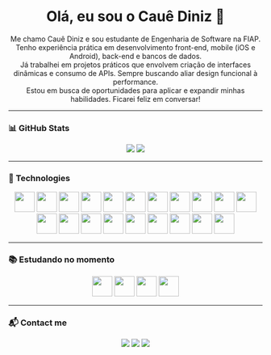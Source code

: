 <h1 align="center">Olá, eu sou o Cauê Diniz 👋</h1>

<p align="center">
  Me chamo Cauê Diniz e sou estudante de Engenharia de Software na FIAP. <br>
  Tenho experiência prática em desenvolvimento front-end, mobile (iOS e Android), back-end e bancos de dados. <br>
  Já trabalhei em projetos práticos que envolvem criação de interfaces dinâmicas e consumo de APIs. Sempre buscando aliar design funcional à performance. <br> 
  Estou em busca de oportunidades para aplicar e expandir minhas habilidades. Ficarei feliz em conversar!
</p>

---

### 📊 GitHub Stats
<p align="center">
  <img src="https://github-readme-stats.vercel.app/api?username=Diniz011&show_icons=true&theme=radical&count_private=true" />
  <img src="https://github-readme-stats.vercel.app/api/top-langs/?username=Diniz011&layout=compact&theme=radical" />
</p>

---

### 🚀 Technologies

<p align="center">
  <img src="https://cdn.jsdelivr.net/gh/devicons/devicon/icons/javascript/javascript-original.svg" width="40" />
  <img src="https://cdn.jsdelivr.net/gh/devicons/devicon/icons/react/react-original.svg" width="40" />
  <img src="https://cdn.jsdelivr.net/gh/devicons/devicon/icons/html5/html5-original.svg" width="40" />
  <img src="https://cdn.jsdelivr.net/gh/devicons/devicon/icons/css3/css3-original.svg" width="40" />
  <img src="https://cdn.jsdelivr.net/gh/devicons/devicon/icons/vscode/vscode-original.svg" width="40" />
  <img src="https://cdn.jsdelivr.net/gh/devicons/devicon/icons/figma/figma-original.svg" width="40" />
  <img src="https://cdn.jsdelivr.net/gh/devicons/devicon/icons/typescript/typescript-original.svg" width="40" />
  <img src="https://cdn.jsdelivr.net/gh/devicons/devicon/icons/vuejs/vuejs-original.svg" width="40" />
  <img src="https://cdn.jsdelivr.net/gh/devicons/devicon@latest/icons/oracle/oracle-original.svg" width="40" />
  <img src="https://cdn.jsdelivr.net/gh/devicons/devicon@latest/icons/csharp/csharp-original.svg" width="40" />
  <img src="https://cdn.jsdelivr.net/gh/devicons/devicon@latest/icons/swift/swift-original-wordmark.svg" width="40" />
  <img src="https://cdn.jsdelivr.net/gh/devicons/devicon@latest/icons/androidstudio/androidstudio-original.svg" width="40" />
  <img src="https://cdn.jsdelivr.net/gh/devicons/devicon@latest/icons/azuresqldatabase/azuresqldatabase-original.svg" width="40" />
  <img src="https://cdn.jsdelivr.net/gh/devicons/devicon@latest/icons/eclipse/eclipse-original-wordmark.svg" width="40" />
  <img src="https://cdn.jsdelivr.net/gh/devicons/devicon@latest/icons/intellij/intellij-original.svg" width="40" />
  <img src="https://cdn.jsdelivr.net/gh/devicons/devicon@latest/icons/python/python-original.svg" width="40" />
  <img src="https://cdn.jsdelivr.net/gh/devicons/devicon@latest/icons/sqldeveloper/sqldeveloper-original.svg" width="40" />
  <img src="https://cdn.jsdelivr.net/gh/devicons/devicon@latest/icons/swagger/swagger-original-wordmark.svg" width="40" />
  <img src="https://cdn.jsdelivr.net/gh/devicons/devicon@latest/icons/tomcat/tomcat-original-wordmark.svg" width="40" />
  <img src="https://cdn.jsdelivr.net/gh/devicons/devicon@latest/icons/visualstudio/visualstudio-original.svg" width="40" />
</p>

---

### 📚 Estudando no momento

<p align="center">
  <img src="https://cdn.jsdelivr.net/gh/devicons/devicon/icons/html5/html5-original.svg" width="40" />
  <img src="https://cdn.jsdelivr.net/gh/devicons/devicon/icons/typescript/typescript-original.svg" width="40" />
  <img src="https://cdn.jsdelivr.net/gh/devicons/devicon/icons/css3/css3-original.svg" width="40" />
  <img src="https://cdn.jsdelivr.net/gh/devicons/devicon/icons/javascript/javascript-original.svg" width="40" />
</p>

---

### 📬 Contact me

<p align="center">
  <a href="cauediniz911@gmail.com"><img src="https://img.shields.io/badge/Gmail-D14836?style=for-the-badge&logo=gmail&logoColor=white"></a>
  <a href="https://www.linkedin.com/in/dinizcadev"><img src="https://img.shields.io/badge/LinkedIn-0A66C2?style=for-the-badge&logo=linkedin&logoColor=white"></a>
  <a href="cauediniz@outlook.com.br"><img src="https://img.shields.io/badge/Outlook-0078D4?style=for-the-badge&logo=microsoftoutlook&logoColor=white"></a>
</p>










